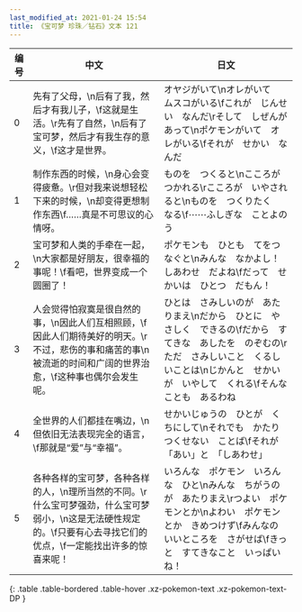 ```yaml
---
last_modified_at: 2021-01-24 15:54
title: 《宝可梦 珍珠／钻石》文本 121
---
```

| 编号 | 中文 | 日文 |
| ---- | ---- | ---- |
| 0 | 先有了父母，\n后有了我，然后才有我儿子，\f这就是生活。\r先有了自然，\n后有了宝可梦，然后才有我生存的意义，\f这才是世界。 | オヤジがいて\nオレがいて　ムスコがいる\fこれが　じんせい　なんだ\rそして　しぜんがあって\nポケモンがいて　オレがいる\fそれが　せかい　なんだ |
| 1 | 制作东西的时候，\n身心会变得疲惫。\r但对我来说想轻松下来的时候，\n却变得更想制作东西\f……真是不可思议的心情呀。 | ものを　つくると\nこころが　つかれる\rこころが　いやされると\nものを　つくりたく　なる\f⋯⋯ふしぎな　ことよのう |
| 2 | 宝可梦和人类的手牵在一起，\n大家都是好朋友，很幸福的事呢！\f看吧，世界变成一个圆圈了！ | ポケモンも　ひとも　てをつなぐと\nみんな　なかよし！　しあわせ　だよね\fだって　せかいは　ひとつ　だもん！ |
| 3 | 人会觉得怕寂寞是很自然的事，\n因此人们互相照顾，\f因此人们期待美好的明天。\r不过，悲伤的事和痛苦的事\n被流逝的时间和广阔的世界治愈，\f这种事也偶尔会发生呢。 | ひとは　さみしいのが　あたりまえ\nだから　ひとに　やさしく　できるの\fだから　すてきな　あしたを　のぞむの\rただ　さみしいこと　くるしいことは\nじかんと　せかいが　いやして　くれる\fそんなことも　あるわね |
| 4 | 全世界的人们都挂在嘴边，\n但依旧无法表现完全的语言，\f那就是“爱”与“幸福”。 | せかいじゅうの　ひとが　くちにして\nそれでも　かたりつくせない　ことば\fそれが　「あい」と　「しあわせ」 |
| 5 | 各种各样的宝可梦，各种各样的人，\n理所当然的不同。\r什么宝可梦强劲，什么宝可梦弱小，\n这是无法硬性规定的。\f只要有心去寻找它们的优点，\f一定能找出许多的惊喜来呢！ | いろんな　ポケモン　いろんな　ひと\nみんな　ちがうのが　あたりまえ\rつよい　ポケモンとか\nよわい　ポケモンとか　きめつけず\fみんなの　いいところを　さがせば\fきっと　すてきなこと　いっぱいね！ |
{: .table .table-bordered .table-hover .xz-pokemon-text .xz-pokemon-text-DP }